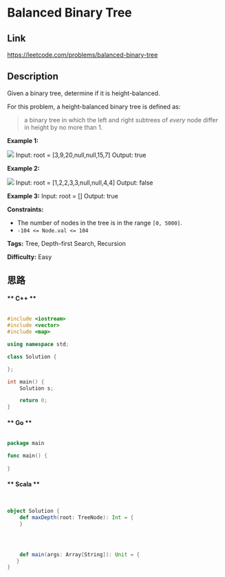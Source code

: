 


# Balanced Binary Tree

## Link

https://leetcode.com/problems/balanced-binary-tree


## Description

Given a binary tree, determine if it is height-balanced.

For this problem, a height-balanced binary tree is defined as:

> a binary tree in which the left and right subtrees of _every_ node differ in
> height by no more than 1.



**Example 1:**

![](https://assets.leetcode.com/uploads/2020/10/06/balance_1.jpg)
            Input: root = [3,9,20,null,null,15,7]    Output: true    

**Example 2:**

![](https://assets.leetcode.com/uploads/2020/10/06/balance_2.jpg)
            Input: root = [1,2,2,3,3,null,null,4,4]    Output: false    

**Example 3:**
            Input: root = []    Output: true    



**Constraints:**

  * The number of nodes in the tree is in the range `[0, 5000]`.
  * `-104 <= Node.val <= 104`


**Tags:** Tree, Depth-first Search, Recursion

**Difficulty:** Easy

## 思路

[title]: https://leetcode.com/problems/balanced-binary-tree


<!-- tabs:start -->

#### ** C++ **

``` cpp

#include <iostream>
#include <vector>
#include <map>

using namespace std;

class Solution {

};

int main() {
    Solution s;

    return 0;
}


```

#### ** Go **

``` go

package main

func main() {
	
}


```

#### ** Scala **

``` scala


object Solution {
    def maxDepth(root: TreeNode): Int = {
    }




    def main(args: Array[String]): Unit = {
   }
}

```

<!-- tabs:end -->
